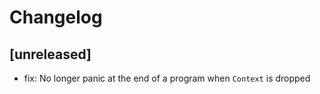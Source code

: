 # Changelog

## [unreleased]
- fix: No longer panic at the end of a program when `Context` is dropped